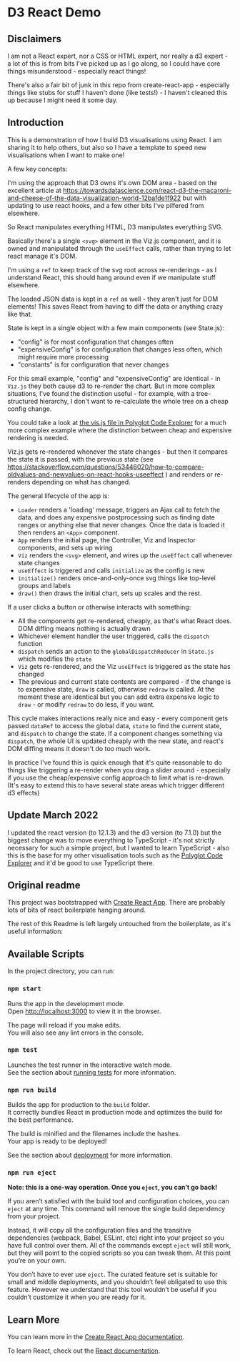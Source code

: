 # D3 React Demo

## Disclaimers

I am not a React expert, nor a CSS or HTML expert, nor really a d3 expert - a lot of this is from bits I've picked up as I go along, so I could have core things misunderstood - especially react things!

There's also a fair bit of junk in this repo from create-react-app - especially things like stubs for stuff I haven't done (like tests!) - I haven't cleaned this up because I might need it some day.

## Introduction

This is a demonstration of how I build D3 visualisations using React.  I am sharing it to help others, but also so I have a template to speed new visualisations when I want to make one!

A few key concepts:

I'm using the approach that D3 owns it's own DOM area - based on the excellent article at <https://towardsdatascience.com/react-d3-the-macaroni-and-cheese-of-the-data-visualization-world-12bafde1f922> but with updating to use react hooks, and a few other bits I've pilfered from elsewhere.

So React manipulates everything HTML, D3 manipulates everything SVG.

Basically there's a single `<svg>` element in the Viz.js component, and it is owned and manipulated through the `useEffect` calls, rather than trying to let react manage it's DOM.

I'm using a `ref` to keep track of the svg root across re-renderings - as I understand React, this should hang around even if we manipulate stuff elsewhere.

The loaded JSON data is kept in a `ref` as well - they aren't just for DOM elements! This saves React from having to diff the data or anything crazy like that.

State is kept in a single object with a few main components (see State.js):

- "config" is for most configuration that changes often
- "expensiveConfig" is for configuration that changes less often, which might require more processing
- "constants" is for configuration that never changes

For this small example, "config" and "expensiveConfig" are identical - in `Viz.js` they both cause d3 to re-render the chart.
But in more complex situations, I've found the distinction useful - for example, with a tree-structured hierarchy, I don't want to re-calculate the whole tree on a cheap config change.

You could take a look at [the vis.js file in Polyglot Code Explorer](https://github.com/kornysietsma/polyglot-code-explorer/blob/136a40aade55c3a5fcf1fae39ff42c540b08160c/src/Viz.js) for a much more complex example where the distinction between cheap and expensive rendering is needed.

Viz.js gets re-rendered whenever the state changes - but then it compares the state it is passed, with the previous state (see <https://stackoverflow.com/questions/53446020/how-to-compare-oldvalues-and-newvalues-on-react-hooks-useeffect> ) and renders or re-renders depending on what has changed.

The general lifecycle of the app is:

- `Loader` renders a 'loading' message, triggers an Ajax call to fetch the data, and does any expensive postprocessing such as finding date ranges or anything else that never changes.  Once the data is loaded it then renders an `<App>` component.
- `App` renders the initial page, the Controller, Viz and Inspector components, and sets up wiring
- `Viz` renders the `<svg>` element, and wires up the `useEffect` call whenever state changes
- `useEffect` is triggered and calls `initialize` as the config is new
- `initialize()` renders once-and-only-once svg things like top-level groups and labels
- `draw()` then draws the initial chart, sets up scales and the rest.

If a user clicks a button or otherwise interacts with something:

- All the components get re-rendered, cheaply, as that's what React does.  DOM diffing means nothing is actually drawn
- Whichever element handler the user triggered, calls the `dispatch` function
- `dispatch` sends an action to the `globalDispatchReducer` in `State.js` which modifies the `state`
- `Viz` gets re-rendered, and the Viz `useEffect` is triggered as the state has changed
- The previous and current state contents are compared - if the change is to expensive state, `draw` is called, otherwise `redraw` is called.  At the moment these are identical but you can add extra expensive logic to `draw` - or modify `redraw` to do less, if you want.

This cycle makes interactions really nice and easy - every component gets passed `dataRef` to access the global data, `state` to find the current state, and `dispatch` to change the state.  If a component changes something via `dispatch`, the whole UI is updated cheaply with the new state, and react's DOM diffing means it doesn't do too much work.

In practice I've found this is quick enough that it's quite reasonable to do things like triggering a re-render when you drag a slider around - especially if you use the cheap/expensive config approach to limit what is re-drawn.  (It's easy to extend this to have several state areas which trigger different d3 effects)

## Update March 2022

I updated the react version (to 12.1.3) and the d3 version (to 7.1.0) but the biggest change was to move everything to TypeScript - it's not strictly necessary for such a simple project, but I wanted to learn TypeScript - also this is the base for my other visualisation tools such as the [Polyglot Code Explorer](https://github.com/kornysietsma/polyglot-code-explorer) and it'd be good to use TypeScript there.

## Original readme

This project was bootstrapped with [Create React App](https://github.com/facebook/create-react-app).
There are probably lots of bits of react boilerplate hanging around.

The rest of this Readme is left largely untouched from the boilerplate, as it's useful information:

## Available Scripts

In the project directory, you can run:

### `npm start`

Runs the app in the development mode.\
Open [http://localhost:3000](http://localhost:3000) to view it in the browser.

The page will reload if you make edits.\
You will also see any lint errors in the console.

### `npm test`

Launches the test runner in the interactive watch mode.\
See the section about [running tests](https://facebook.github.io/create-react-app/docs/running-tests) for more information.

### `npm run build`

Builds the app for production to the `build` folder.\
It correctly bundles React in production mode and optimizes the build for the best performance.

The build is minified and the filenames include the hashes.\
Your app is ready to be deployed!

See the section about [deployment](https://facebook.github.io/create-react-app/docs/deployment) for more information.

### `npm run eject`

**Note: this is a one-way operation. Once you `eject`, you can’t go back!**

If you aren’t satisfied with the build tool and configuration choices, you can `eject` at any time. This command will remove the single build dependency from your project.

Instead, it will copy all the configuration files and the transitive dependencies (webpack, Babel, ESLint, etc) right into your project so you have full control over them. All of the commands except `eject` will still work, but they will point to the copied scripts so you can tweak them. At this point you’re on your own.

You don’t have to ever use `eject`. The curated feature set is suitable for small and middle deployments, and you shouldn’t feel obligated to use this feature. However we understand that this tool wouldn’t be useful if you couldn’t customize it when you are ready for it.

## Learn More

You can learn more in the [Create React App documentation](https://facebook.github.io/create-react-app/docs/getting-started).

To learn React, check out the [React documentation](https://reactjs.org/).
